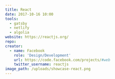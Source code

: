 ```yaml
---
title: React
date: 2017-10-16 10:00
tools:
  - gatsby
  - netlify
  - algolia
website: https://reactjs.org/
repo:
creator:
  - name: Facebook
    role: 'Design/Development'
    url: https://code.facebook.com/projects/#web
    twitter_username: reactjs
image_path: /uploads/showcase-react.png
---
```

